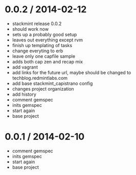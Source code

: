 
0.0.2 / 2014-02-12
==================

 * stackmint release 0.0.2
 * should work now
 * sets up a probably good setup
 * leaves out everything except rvm
 * finish up templating of tasks
 * change everyting to erb
 * leave only one capfile sample
 * adds both cap zen and recap mix
 * add vagrant
 * add links for the future url, maybe should be changed to techblog.redmintlabs.com
 * add base stackmint_capistrano config
 * changes project organization
 * add history
 * comment gemspec
 * inits gemspec
 * start again
 * base project

0.0.1 / 2014-02-10
==================

 * comment gemspec
 * inits gemspec
 * start again
 * base project
